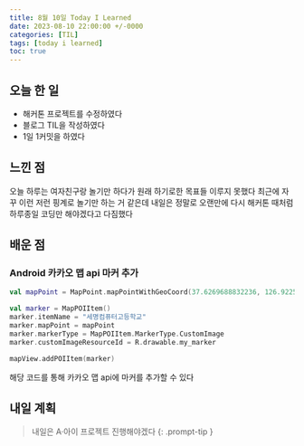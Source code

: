 ```yaml
---
title: 8월 10일 Today I Learned
date: 2023-08-10 22:00:00 +/-0000
categories: [TIL]
tags: [today i learned]
toc: true
---
```


## 오늘 한 일

* 해커톤 프로젝트를 수정하였다
* 블로그 TIL을 작성하였다
* 1일 1커밋을 하였다

## 느낀 점

오늘 하루는 여자친구랑 놀기만 하다가 원래 하기로한 목표들 이루지 못했다 최근에 자꾸 이런 저런 핑계로 놀기만 하는 거 같은데 내일은 정말로 오랜만에 다시 해커톤 때처럼 하루종일 코딩만 해야겠다고 다짐했다

## 배운 점

### Android 카카오 맵 api 마커 추가

~~~kotlin
val mapPoint = MapPoint.mapPointWithGeoCoord(37.6269688832236, 126.9225039864505)

val marker = MapPOIItem()
marker.itemName = "세명컴퓨터고등학교"
marker.mapPoint = mapPoint
marker.markerType = MapPOIItem.MarkerType.CustomImage
marker.customImageResourceId = R.drawable.my_marker

mapView.addPOIItem(marker)
~~~

해당 코드를 통해 카카오 맵 api에 마커를 추가할 수 있다

## 내일 계획

> 내일은 A·아이 프로젝트 진행해야겠다
{: .prompt-tip }
